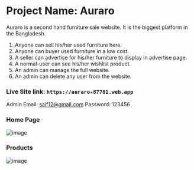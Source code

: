 # Project Name: Auraro

Auraro is a second hand furniture sale website. It is the biggest platform in the Bangladesh.
1. Anyone can sell his/her used furniture here. 
2. Anyone can buyer used furniture in a low cost. 
3. A seller can advertise for his/her furniture to display in advertise page.
4. A normal-user can see his/her wishlist product.
5. An admin can manage the full website.
6. An admin can delete any user from the website.

### Live Site link: `https://auraro-87781.web.app`

Admin
Email: saif12@gmail.com
Password: 123456

### Home Page
![image](https://user-images.githubusercontent.com/85455377/230288945-30253db6-7430-4979-b8b7-c4a5ca018502.png)

### Products
![image](https://user-images.githubusercontent.com/85455377/230289193-976b8634-3888-43b8-96f8-a706ff4f7229.png)
